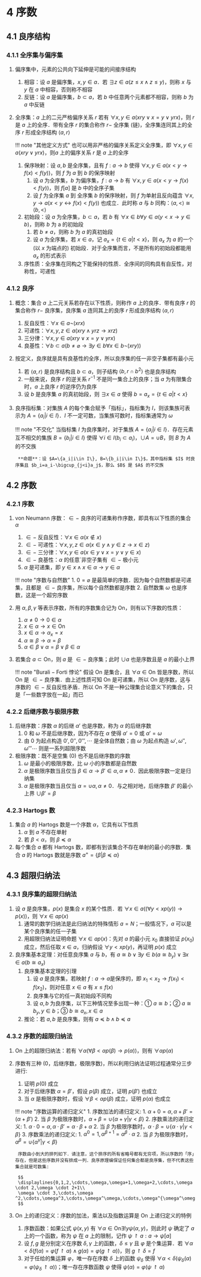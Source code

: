# 4 序数

## 4.1 良序结构
### 4.1.1 全序集与偏序集
1. 偏序集中，元素的公共向下延伸是可能的间接序结构
    1. 相容：设 $a$ 是偏序集，$x,y\in a$．若 $\exists z\in a(z\leqslant x\wedge z\leqslant y)$，则称 $x$ 与 $y$ 在 $a$ 中相容，否则称不相容
    2. 反链：设 $a$ 是偏序集，$b\subset a$，若 $b$ 中任意两个元素都不相容，则称 $b$ 为 $a$ 中反链
2. 全序集：$a$ 上的二元严格偏序关系 $r$ 若有 $\forall x,y\in a(xry\vee x=y\vee yrx)$，则 $r$ 是 $a$ 上的全序．带有全序 $r$ 的集合称作 $r-$ 全序集 (链)，全序集连同其上的全序 $r$ 形成全序结构 $\left< a,r\right>$

    !!! note "其他定义方式"
        也可以用非严格的偏序关系定义全序集，即 $\forall x,y\in a(xry\vee yrx)$，则$a$ 上的偏序关系 $r$ 是 $a$ 上的全序

    1. 保序映射：设 $a,b$ 是全序集，且有 $f:a\to b$ 使得 $\forall x,y\in a(x<y\to f(x)<f(y))$，则 $f$ 为 $a$ 到 $b$ 的保序映射
        1. 设 $a$ 为全序集，$b$ 为偏序集，$f:a\to b$ 有 $\forall x,y\in a(x<y\to f(x)<f(y))$，则 $f[a]$ 是 $b$ 中的全序子集
        2. 设 $f$ 为全序集 $a$ 到 全序集 $b$ 的保序映射，则 $f$ 为单射且反向蕴含 $\forall x,y\to a(x<y\leftrightarrow f(x)<f(y))$ 也成立．此时称 $a$ 与 $b$ 同构：$\left< a,<\right> \cong \left< b,< \right>$
    2. 初始段：设 $a$ 为全序集，$b\subset a$，若 $b$ 有 $\forall x\in b\forall y\in a(y<x\to y\in b)$，则称 $b$ 为 a 的初始段
        1. 若 $b\neq a$，则称 $b$ 为 $a$ 的真初始段
        2. 设 $a$ 为全序集，若 $x\in a$，记 $a_x=\{ t\in a|t<x\}$，则 $a_x$ 为 $a$ 的一个 (以 $x$ 为端点的) 初始段．对于全序集而言，不是所有的初始段都能用 $a_x$ 的形式表示
    3. 序性质：全序集在同构之下能保持的性质．全序间的同构具有自反性，对称性，可递性

### 4.1.2 良序
1. 概念：集合 $a$ 上二元关系若存在以下性质，则称作 $a$ 上的良序．带有良序 $r$ 的集合称作 $r-$ 良序集，良序集 $a$ 连同其上的良序 $r$ 形成良序结构 $\left< a,r \right>$
    1. 反自反性：$\forall x\in a\neg (xrx)$
    2. 可递性：$\forall x,y,z\in a(xry\wedge yrz\to xrz)$
    3. 三分律：$\forall x,y\in a(xry\vee x=y\vee yrx)$
    4. 良基性：$\forall b\subset a(b\neq \varnothing \to \exists y\in b\forall x\in b\neg (xry))$

2. 按定义，良序就是具有良基性的全序，所以良序集的任一非空子集都有最小元
    1. 若 $\left< a,r\right>$ 是良序结构且 $b\subset a$，则子结构 $\left< b,r \cap b^2\right>$ 也是良序结构
    2. 一般来说，良序 $r$ 的逆关系 $r^{-1}$ 不是同一集合上的良序；当 $a$ 为有限集合时，$a$ 上良序 $r$ 的逆序仍为良序
    3. 设 $b$ 是良序集 $a$ 的真初始段，则 $\exists x\in a$ 使得 $b=a_x=\{t\in a|t<x\}$
3. 良序指标集：对集族 $A$ 的每个集合赋予「指标」，指标集为 $I$，则该集族可表示为 $A=\{a_i|i\in I\}$．$I$ 不一定可数，当集族可数时，指标集通常为 $\omega$
    
    !!! note "不交化"
        当指标集 $I$ 为良序集时，对于集族 $A=\{a_i|i\in I\}$．存在元素互不相交的集族 $B=\{b_i|i\in I\}$ 使得 $\forall i\in I(b_i\subset a_i)$，$\cup A=\cup B$，则 $B$ 为 $A$ 的不交族

        **命题**：设 $A=\{a_i|i\in I\}, B=\{b_i|i\in I\}$，其中指标集 $I$ 时良序集且 $b_i=a_i-\bigcup_{j<i}a_j$，那么 $B$ 是 $A$ 的不交族

## 4.2 序数
### 4.2.1 序数
1. $\mathrm{von\ Neumann}$ 序数：$\in -$ 良序的可递集称作序数，即具有以下性质的集合 $\alpha$
    1. $\in -$ 反自反性：$\forall x\in \alpha (x\notin x)$
    2. $\in -$ 可递性：$\forall x,y,z\in \alpha(x\in y\wedge y\in z\to x\in z)$
    3. $\in -$ 三分律：$\forall x,y\in a(x\in y\vee x=y\vee y\in x)$
    4. $\in -$ 良基性：$\alpha$ 的任意`非空子集有 $\in -$ 极小元
    5. $\alpha$ 是可递集，即 $y\in x\wedge x\in \alpha \to y\in \alpha$

    !!! note "序数与自然数"
        1. $0=\varnothing$ 是最简单的序数．因为每个自然数都是可递集，且都是 $\in -$ 良序集，所以每个自然数都是序数
        2. 自然数集 $\omega$ 也是序数，这是一个超穷序数

2. 用 $\alpha ,\beta ,\gamma$ 等表示序数，所有的序数集合记为 $\mathrm{On}$，则有以下序数的性质：
    1. $\alpha \neq 0\to 0\in \alpha$
    2. $x\in \alpha \to x\in \mathrm{On}$
    3. $x\in \alpha \to \alpha _x=x$
    4. $\alpha \cong \beta \to \alpha =\beta$
    5. $\alpha \in \beta \vee \alpha =\beta \vee \beta \in \alpha$
3. 若集合 $a\subset \mathrm{On}$，则 $a$ 是 $\in -$ 良序集；此时 $\cup a$ 也是序数且是 $a$ 的最小上界

    !!! note "$\mathrm{Burali-Forti}$ 悖论"
        假设 $\mathrm{On}$ 是集合，且 $\forall \alpha \in \mathrm{On}$ 皆是序数，所以 $\mathrm{On}$ 是 $\in -$ 良序集．由上述性质可知 $\mathrm{On}$ 是可递集，所以 $\mathrm{On}$ 是序数，这与序数的 $\in -$ 反自反性矛盾．所以 $\mathrm{On}$ 不是一种公理集合论意义下的集合，只是「一些数字放在一起」而已

### 4.2.2 后继序数与极限序数
1. 后继序数：序数 $\alpha$ 的后继 $\alpha '$ 也是序数，称为 $\alpha$ 的后继序数
    1. $0$ 和 $\omega$ 不是后继序数，因为不存在 $\alpha$ 使得 $\alpha'=0$ 或 $\alpha '=\omega$
    2. 由 $0$ 为起点构造 $0',0'',0''',\cdots$ 是全体自然数；由 $\omega$ 为起点构造 $\omega',\omega'',\omega'''\cdots$ 则是一系列超限序数
2. 极限序数：既不是空集 ($0$) 也不是后继序数的序数
    1. $\omega$ 是最小的极限序数，比 $\omega$ 小的序数都是自然数
    2. $\alpha$ 是极限序数当且仅当 $\beta \in \alpha \to \beta '\in \alpha ,\alpha \neq 0$．因此极限序数一定是归纳集
    3. $\alpha$ 是极限序数当且仅当 $\alpha =\cup \alpha ,\alpha \neq 0$．与之相对地，后继序数 $\beta'$ 的最小上界 $\cup \beta '=\beta$

### 4.2.3 Hartogs 数
1. 集合 $a$ 的 $\mathrm{Hartogs}$ 数是一个序数 $\alpha$，它具有以下性质
    1. $\alpha$ 到 $a$ 不存在单射
    2. 若 $\beta<\alpha$，则 $\beta \preccurlyeq \alpha$
2. 每个集合 $a$ 都有 $\mathrm{Hartogs}$ 数，即都有到该集合不存在单射的最小的序数．集合 $a$ 的 $\mathrm{Hartogs}$ 数就是序数 $a^+=\{\beta|\beta \preccurlyeq \alpha\}$

## 4.3 超限归纳法
### 4.3.1 良序集的超限归纳法
1. 设 $a$ 是良序集，$p(x)$ 是集合 $x$ 的某个性质．若 $\forall x\in a((\forall y<xp(y))\to p(x))$，则 $\forall x\in ap(x)$
    1. 通常的数学归纳法是此归纳法的特殊情形 $a=N$；一般情况下，$a$ 可以是某个良序集的任一子集
    2. 用超限归纳法证明命题 $\forall x\in ap(x)$：先对 $a$ 的最小元 $x_0$ 直接验证 $p(x_0)$ 成立，然后任取 $x\in a$，归纳假设 $\forall y<xp(y)$，再证明 $p(x)$ 成立
2. 良序集基本定理：对任意良序集 $a$ 与 $b$，有 $a\cong b\vee \exists y\in b(a\cong b_y)\vee \exists x\in a(b\cong a_x)$
    1. 良序集基本定理的引理
        1. 设 $a$ 是良序集，若映射 $f:a\to a$是保序的，即 $x_1<x_2\to f(x_1)<f(x_2)$，则对任意 $x\in a$ 有 $x\leqslant f(x)$
        2. 良序集与它的任一真初始段不同构
        3. 设 $a,b$ 为良序集，以下三种情况至多出现一种：① $a\cong b$；② $a\cong b_y, y\in b$；③ $b\cong a_x, x\in a$
    2. 推论：若 $a,b$ 是良序集，则有 $a\preccurlyeq b\wedge b\preccurlyeq a$

### 4.3.2 序数的超限归纳法
1. $\mathrm{On}$ 上的超限归纳法：若有 $\forall \alpha (\forall \beta <\alpha p(\beta)\to p(\alpha))$，则有 $\forall \alpha p(\alpha)$
2. 序数有三种 ($0$，后继序数，极限序数)，所以利用归纳法证明过程通常分三步进行:
    1. 证明 $p(0)$ 成立
    2. 对于后继序数 $\alpha =\beta'$，假设 $p(\beta)$ 成立，证明 $p(\beta')$ 也成立
    3. 当 $\alpha$ 是极限序数时，假设 $\forall \beta <\alpha p(\beta)$ 成立，证明 $p(\alpha)$ 也成立

    !!! note "序数运算的递归定义"
        1. 序数加法的递归定义:
            1. $\alpha +0=\alpha,\alpha +\beta'=(\alpha +\beta')$
            2. 当 $\beta$ 为极限序数时，$\alpha +\beta =\cup \{\alpha +\gamma |\gamma <\beta\}$
        2. 序数乘法的递归定义:
            1. $\alpha \cdot 0=\alpha,\alpha \cdot \beta'=\alpha \cdot \beta +\alpha$
            2. 当 $\beta$ 为极限序数时，$\alpha \cdot \beta =\cup \{\alpha \cdot \gamma |\gamma <\beta\}$
        3. 序数乘法的递归定义:
            1. $\alpha ^0=1,\alpha^{\beta +1}=\alpha ^\beta \cdot \alpha$
            2. 当 $\beta$ 为极限序数时，$\alpha ^\beta =\cup \{\alpha ^\gamma |\gamma <\beta \}$
        
        序数由小到大的排列如下．请注意，这个排序的所有省略号都有无穷项，所以序数的「序」存在，但是这些序数并没有排成一列．良序原理编保证任何集合都是良序集，但不代表这些集合就是可数集:

        $$
        \displaylines{0,1,2,\cdots,\omega,\omega+1,\omega+2,\cdots,\omega \cdot 2,\omega \cdot 2+1\\
        \omega \cdot 3,\cdots,\omega ^2,\cdots,\omega^3,\cdots,\omega^\omega,\cdots,\omega^{\omega^\omega},\cdots}
        $$

3. $\mathrm{On}$ 上的递归定义：序数的加法，乘法以及指数运算是 $\mathrm{On}$ 上递归定义的特例
    1. 序数函数：如果公式 $\psi(x,y)$ 有 $\forall \alpha \in\mathrm{On}\exists!y\psi(\alpha,y)$，则此时 $\psi$ 确定了 $a$ 上的一个函数，称为 $\psi$ 在 $a$ 上的限制，记作 $\psi \upharpoonright a:a\to \psi[a]$
    2. 设 $f,g$ 是分别定义在序数 $\delta,\gamma$ 上的函数，$\delta \leqslant \gamma$ 且 $\varphi$ 是个集运算．若 $\forall \alpha<\delta(f(\alpha)=\varphi(f\upharpoonright \alpha)\wedge g(\alpha)=\varphi(g\upharpoonright \alpha))$，则 $g\upharpoonright \delta=f$
    3. 对于任给的集运算 $\varphi$，唯一存在序数 $\delta$ 上的函数 $\psi_\delta$ 使得 $\forall \alpha <\delta(\psi_\delta(\alpha)=\varphi(\psi_\delta \upharpoonright \alpha))$；唯一存在序数函数 $\psi$ 使得 $\psi(\alpha)=\varphi(\psi \upharpoonright \alpha)$

